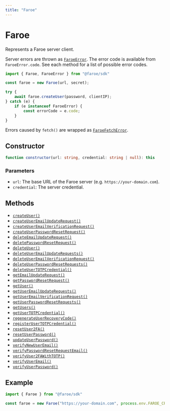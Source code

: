 ```yaml
---
title: "Faroe"
---
```


# Faroe

Represents a Faroe server client.

Server errors are thrown as [`FaroeError`](/api-reference/sdk-js/main/FaroeError). The error code is available from `FaroeError.code`. See each method for a list of possible error codes.

```ts
import { Faroe, FaroeError } from "@faroe/sdk"

const faroe = new Faroe(url, secret);

try {
    await faroe.createUser(password, clientIP);
} catch (e) {
    if (e instanceof FaroeError) {
        const errorCode = e.code;
    }
}
```

Errors caused by `fetch()` are wrapped as [`FaroeFetchError`](/api-reference/sdk-js/main/FaroeFetchError).

## Constructor

```ts
function constructor(url: string, credential: string | null): this
```

### Parameters

- `url`: The base URL of the Faroe server (e.g. `https://your-domain.com`).
- `credential`: The server credential.

## Methods

- [`createUser()`](/api-reference/sdk-js/main/Faroe/createUser)
- [`createUserEmailUpdateRequest()`](/api-reference/sdk-js/main/Faroe/createUserEmailUpdateRequest)
- [`createUserEmailVerificationRequest()`](/api-reference/sdk-js/main/Faroe/createUserEmailVerificationRequest)
- [`createUserPasswordResetRequest()`](/api-reference/sdk-js/main/Faroe/createUserPasswordResetRequest)
- [`deleteEmailUpdateRequest()`](/api-reference/sdk-js/main/Faroe/deleteEmailUpdateRequest)
- [`deletePasswordResetRequest()`](/api-reference/sdk-js/main/Faroe/deletePasswordResetRequest)
- [`deleteUser()`](/api-reference/sdk-js/main/Faroe/deleteUser)
- [`deleteUserEmailUpdateRequests()`](/api-reference/sdk-js/main/Faroe/deleteUserEmailUpdateRequests)
- [`deleteUserEmailVerificationRequest()`](/api-reference/sdk-js/main/Faroe/deleteUserEmailVerificationRequest)
- [`deleteUserPasswordResetRequests()`](/api-reference/sdk-js/main/Faroe/deleteUserPasswordResetRequests)
- [`deleteUserTOTPCredential()`](/api-reference/sdk-js/main/Faroe/deleteUserTOTPCredential)
- [`getEmailUpdateRequest()`](/api-reference/sdk-js/main/Faroe/getEmailUpdateRequest)
- [`getPasswordResetRequest()`](/api-reference/sdk-js/main/Faroe/getPasswordResetRequest)
- [`getUser()`](/api-reference/sdk-js/main/Faroe/getUser)
- [`getUserEmailUpdateRequests()`](/api-reference/sdk-js/main/Faroe/getUserEmailUpdateRequests)
- [`getUserEmailVerificationRequest()`](/api-reference/sdk-js/main/Faroe/getUserEmailVerificationRequest)
- [`getUserPasswordResetRequests()`](/api-reference/sdk-js/main/Faroe/getUserPasswordResetRequests)
- [`getUsers()`](/api-reference/sdk-js/main/Faroe/getUsers)
- [`getUserTOTPCredential()`](/api-reference/sdk-js/main/Faroe/getUserTOTPCredential)
- [`regenerateUserRecoveryCode()`](/api-reference/sdk-js/main/Faroe/regenerateUserRecoveryCode)
- [`registerUserTOTPCredential()`](/api-reference/sdk-js/main/Faroe/registerUserTOTPCredential)
- [`resetUser2FA()`](/api-reference/sdk-js/main/Faroe/resetUser2FA)
- [`resetUserPassword()`](/api-reference/sdk-js/main/Faroe/resetUserPassword)
- [`updateUserPassword()`](/api-reference/sdk-js/main/Faroe/updateUserPassword)
- [`verifyNewUserEmail()`](/api-reference/sdk-js/main/Faroe/verifyNewUserEmail)
- [`verifyPasswordResetRequestEmail()`](/api-reference/sdk-js/main/Faroe/verifyPasswordResetRequestEmail)
- [`verifyUser2FAWithTOTP()`](/api-reference/sdk-js/main/Faroe/verifyUser2FAWithTOTP)
- [`verifyUserEmail()`](/api-reference/sdk-js/main/Faroe/verifyUserEmail)
- [`verifyUserPassword()`](/api-reference/sdk-js/main/Faroe/verifyUserPassword)

## Example

```ts
import { Faroe } from "@faroe/sdk"

const faroe = new Faroe("https://your-domain.com", process.env.FAROE_CREDENTIAL);
```
